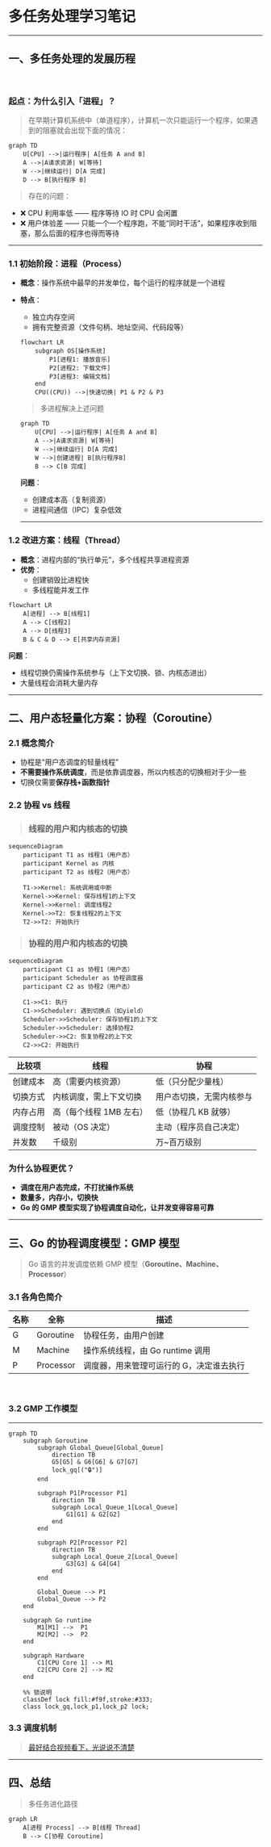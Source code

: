# 多任务处理学习笔记

---

##  一、多任务处理的发展历程

<br>

###  起点：为什么引入「进程」？

> 在早期计算机系统中（单道程序），计算机一次只能运行一个程序，如果遇到的阻塞就会出现下面的情况：

```mermaid
graph TD
    U[CPU] -->|运行程序| A[任务 A and B]
    A -->|A请求资源| W[等待]
    W -->|继续运行| D[A 完成]
    D --> B[执行程序 B]
```

> 存在的问题：

- ❌ CPU 利用率低 —— 程序等待 IO 时 CPU 会闲置
- ❌ 用户体验差 —— 只能一个一个程序跑，不能“同时干活”，如果程序收到阻塞，那么后面的程序也得而等待 

---

### 1.1 初始阶段：进程（Process）

- **概念**：操作系统中最早的并发单位，每个运行的程序就是一个进程

- **特点**：
  - 独立内存空间
  - 拥有完整资源（文件句柄、地址空间、代码段等）

  

  ```mermaid
  flowchart LR
      subgraph OS[操作系统]
          P1[进程1: 播放音乐]
          P2[进程2: 下载文件]
          P3[进程3: 编辑文档]
      end
      CPU((CPU)) -->|快速切换| P1 & P2 & P3
  ```

  > 多进程解决上述问题

  ```mermaid
  graph TD
      U[CPU] -->|运行程序| A[任务 A and B]
      A -->|A请求资源| W[等待]
      W -->|继续运行| D[A 完成]
      W -->|创建进程| B[执行程序B]
      B --> C[B 完成]
  ```

  **问题**：

  - 创建成本高（复制资源）
  - 进程间通信（IPC）复杂低效

  ---

### 1.2 改进方案：线程（Thread）

- **概念**：进程内部的“执行单元”，多个线程共享进程资源
- **优势**：
  - 创建销毁比进程快
  - 多线程能并发工作

```mermaid
flowchart LR
    A[进程] --> B[线程1]
    A --> C[线程2]
    A --> D[线程3]
    B & C & D --> E[共享内存资源]
```

**问题**：

- 线程切换仍需操作系统参与（上下文切换、锁、内核态进出）
- 大量线程会消耗大量内存

---

## 二、用户态轻量化方案：协程（Coroutine）

### 2.1 概念简介

- 协程是“用户态调度的轻量线程”
- **不需要操作系统调度**，而是依靠调度器，所以内核态的切换相对于少一些
- 切换仅需要**保存栈+函数指针**

### 2.2 协程 vs 线程

> ### 线程的用户和内核态的切换

```mermaid
sequenceDiagram
    participant T1 as 线程1（用户态）
    participant Kernel as 内核
    participant T2 as 线程2（用户态）

    T1->>Kernel: 系统调用或中断
    Kernel->>Kernel: 保存线程1的上下文
    Kernel->>Kernel: 调度线程2
    Kernel->>T2: 恢复线程2的上下文
    T2->>T2: 开始执行
```

> ### 协程的用户和内核态的切换

```mermaid
sequenceDiagram
    participant C1 as 协程1（用户态）
    participant Scheduler as 协程调度器
    participant C2 as 协程2（用户态）

    C1->>C1: 执行
    C1->>Scheduler: 遇到切换点（如yield）
    Scheduler->>Scheduler: 保存协程1的上下文
    Scheduler->>Scheduler: 选择协程2
    Scheduler->>C2: 恢复协程2的上下文
    C2->>C2: 开始执行
```

| 比较项   | 线程                    | 协程                     |
| -------- | ----------------------- | ------------------------ |
| 创建成本 | 高（需要内核资源）      | 低（只分配少量栈）       |
| 切换方式 | 内核调度，需上下文切换  | 用户态切换，无需内核参与 |
| 内存占用 | 高（每个线程 1MB 左右） | 低（协程几 KB 就够）     |
| 调度控制 | 被动（OS 决定）         | 主动（程序员自己决定）   |
| 并发数   | 千级别                  | 万~百万级别              |

### 为什么协程更优？

- **调度在用户态完成，不打扰操作系统**
- **数量多，内存小，切换快**
- **Go 的 GMP 模型实现了协程调度自动化，让并发变得容易可靠**

------

## 三、Go 的协程调度模型：GMP 模型

> Go 语言的并发调度依赖 GMP 模型（**Goroutine、Machine、Processor**）

### 3.1 各角色简介

| 名称 | 全称      | 描述                                     |
| ---- | --------- | ---------------------------------------- |
| G    | Goroutine | 协程任务，由用户创建                     |
| M    | Machine   | 操作系统线程，由 Go runtime 调用         |
| P    | Processor | 调度器，用来管理可运行的 G，决定谁去执行 |

<br>

### 3.2 GMP 工作模型

---

```mermaid
graph TD
    subgraph Goroutine
        subgraph Global_Queue[Global_Queue]
            direction TB
            G5[G5] & G6[G6] & G7[G7]
            lock_gq[("🔒")]
        end
        
        subgraph P1[Processor P1]
            direction TB
            subgraph Local_Queue_1[Local_Queue]
                G1[G1] & G2[G2]
            end
        end
        
        subgraph P2[Processor P2]
            direction TB
            subgraph Local_Queue_2[Local_Queue]
                G3[G3] & G4[G4]
            end
        end
        
        Global_Queue --> P1
        Global_Queue --> P2
    end

    subgraph Go runtime
        M1[M1] -->  P1
        M2[M2] -->  P2
    end

    subgraph Hardware
        C1[CPU Core 1] --> M1
        C2[CPU Core 2] --> M2
    end

    %% 锁说明
    classDef lock fill:#f9f,stroke:#333;
    class lock_gq,lock_p1,lock_p2 lock;
```

### 3.3 调度机制

> [最好结合视频看下，光说说不清楚](https://www.bilibili.com/video/BV1VM411C73z?spm_id_from=333.788.player.switch&vd_source=b47817c1aa0db593f452034d53d4273a&p=7)

------

## 四、总结

> 多任务进化路径

```mermaid
graph LR
    A[进程 Process] --> B[线程 Thread]
    B --> C[协程 Coroutine]
```